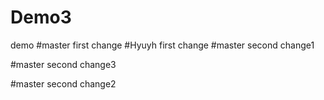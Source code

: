 # Demo3
demo
#master first change
#Hyuyh first change
#master second change1

#master second change3

#master second change2

